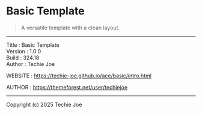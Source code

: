 # Basic Template
> A versatile template with a clean layout.
------------------------------------------------------------------

Title    : Basic Template  
Version  : 1.0.0  
Build    : 324.18  
Author   : Techie Joe  

WEBSITE  : https://techie-joe.github.io/ace/basic/intro.html  

AUTHOR   : https://themeforest.net/user/techiejoe  

------------------------------------------------------------------

Copyright (c) 2025 Techie Joe